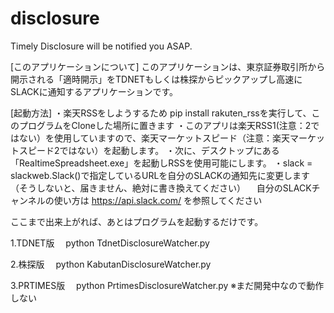 # disclosure
Timely Disclosure will be notified you ASAP.

[このアプリケーションについて]
このアプリケーションは、東京証券取引所から開示される「適時開示」をTDNETもしくは株探からピックアップし高速にSLACKに通知するアプリケーションです。

[起動方法]
・楽天RSSをしようするため pip install rakuten_rssを実行して、このプログラムをCloneした場所に置きます
・このアプリは楽天RSS1(注意：2ではない）を使用していますので、楽天マーケットスピード（注意：楽天マーケットスピード2ではない）を起動します。
・次に、デスクトップにある「RealtimeSpreadsheet.exe」を起動しRSSを使用可能にします。
・slack = slackweb.Slack()で指定しているURLを自分のSLACKの通知先に変更します（そうしないと、届きません、絶対に書き換えてください）
　自分のSLACKチャンネルの使い方は https://api.slack.com/ を参照してください

ここまで出来上がれば、あとはプログラムを起動するだけです。

1.TDNET版
　python TdnetDisclosureWatcher.py

2.株探版
　python KabutanDisclosureWatcher.py
 
3.PRTIMES版
　python PrtimesDisclosureWatcher.py
  ※まだ開発中なので動作しない
